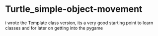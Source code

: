 # Turtle_simple-object-movement

i wrote the Template class version, its a very good starting point to learn classes and for later on getting into the pygame 
